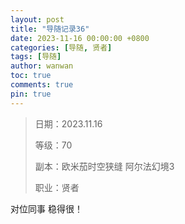 ```yaml
---
layout: post
title: "导随记录36"
date: 2023-11-16 00:00:00 +0800
categories: [导随, 贤者]
tags: [导随]
author: wanwan
toc: true
comments: true
pin: true
---
```

> 日期：2023.11.16
>
> 等级：70
>
> 副本：欧米茄时空狭缝 阿尔法幻境3
>
> 职业：贤者

对位同事 稳得很！